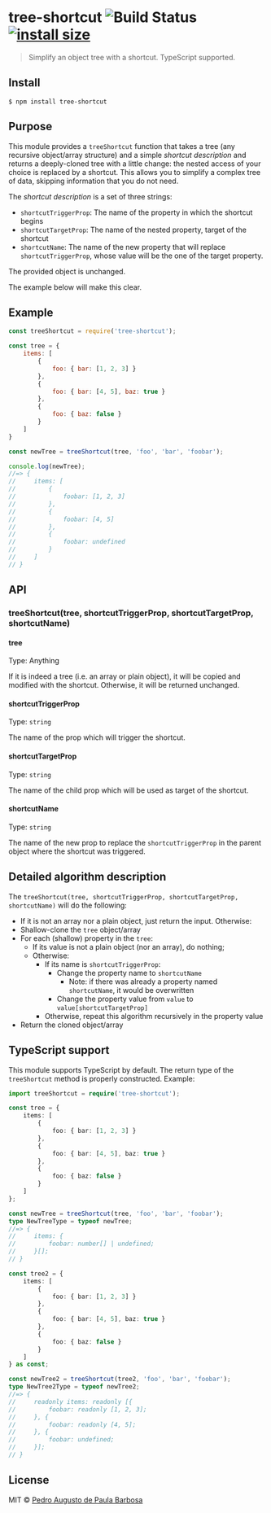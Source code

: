 # tree-shortcut ![Build Status](https://github.com/papb/tree-shortcut/workflows/CI/badge.svg) [![install size](https://packagephobia.com/badge?p=tree-shortcut)](https://packagephobia.com/result?p=tree-shortcut)

> Simplify an object tree with a shortcut. TypeScript supported.


## Install

```
$ npm install tree-shortcut
```


## Purpose

This module provides a `treeShortcut` function that takes a tree (any recursive object/array structure) and a simple *shortcut description* and returns a deeply-cloned tree with a little change: the nested access of your choice is replaced by a shortcut. This allows you to simplify a complex tree of data, skipping information that you do not need.

The *shortcut description* is a set of three strings:

* `shortcutTriggerProp`: The name of the property in which the shortcut begins
* `shortcutTargetProp`: The name of the nested property, target of the shortcut
* `shortcutName`: The name of the new property that will replace `shortcutTriggerProp`, whose value will be the one of the target property.

The provided object is unchanged.

The example below will make this clear.


## Example

```js
const treeShortcut = require('tree-shortcut');

const tree = {
    items: [
        {
            foo: { bar: [1, 2, 3] }
        },
        {
            foo: { bar: [4, 5], baz: true }
        },
        {
            foo: { baz: false }
        }
    ]
}

const newTree = treeShortcut(tree, 'foo', 'bar', 'foobar');

console.log(newTree);
//=> {
//     items: [
//         {
//             foobar: [1, 2, 3]
//         },
//         {
//             foobar: [4, 5]
//         },
//         {
//             foobar: undefined
//         }
//     ]
// }
```


## API

### treeShortcut(tree, shortcutTriggerProp, shortcutTargetProp, shortcutName)

#### tree

Type: Anything

If it is indeed a tree (i.e. an array or plain object), it will be copied and modified with the shortcut. Otherwise, it will be returned unchanged.

#### shortcutTriggerProp

Type: `string`

The name of the prop which will trigger the shortcut.

#### shortcutTargetProp

Type: `string`

The name of the child prop which will be used as target of the shortcut.

#### shortcutName

Type: `string`

The name of the new prop to replace the `shortcutTriggerProp` in the parent object where the shortcut was triggered.


## Detailed algorithm description

The `treeShortcut(tree, shortcutTriggerProp, shortcutTargetProp, shortcutName)` will do the following:

* If it is not an array nor a plain object, just return the input. Otherwise:
* Shallow-clone the `tree` object/array
* For each (shallow) property in the `tree`:
    * If its value is not a plain object (nor an array), do nothing;
    * Otherwise:
        * If its name is `shortcutTriggerProp`:
            * Change the property name to `shortcutName`
                * Note: if there was already a property named `shortcutName`, it would be overwritten
            * Change the property value from `value` to `value[shortcutTargetProp]`
        * Otherwise, repeat this algorithm recursively in the property value
* Return the cloned object/array


## TypeScript support

This module supports TypeScript by default. The return type of the `treeShortcut` method is properly constructed. Example:

```ts
import treeShortcut = require('tree-shortcut');

const tree = {
    items: [
        {
            foo: { bar: [1, 2, 3] }
        },
        {
            foo: { bar: [4, 5], baz: true }
        },
        {
            foo: { baz: false }
        }
    ]
};

const newTree = treeShortcut(tree, 'foo', 'bar', 'foobar');
type NewTreeType = typeof newTree;
//=> {
//     items: {
//         foobar: number[] | undefined;
//     }[];
// }

const tree2 = {
    items: [
        {
            foo: { bar: [1, 2, 3] }
        },
        {
            foo: { bar: [4, 5], baz: true }
        },
        {
            foo: { baz: false }
        }
    ]
} as const;

const newTree2 = treeShortcut(tree2, 'foo', 'bar', 'foobar');
type NewTree2Type = typeof newTree2;
//=> {
//     readonly items: readonly [{
//         foobar: readonly [1, 2, 3];
//     }, {
//         foobar: readonly [4, 5];
//     }, {
//         foobar: undefined;
//     }];
// }
```


## License

MIT © [Pedro Augusto de Paula Barbosa](https://github.com/papb)
